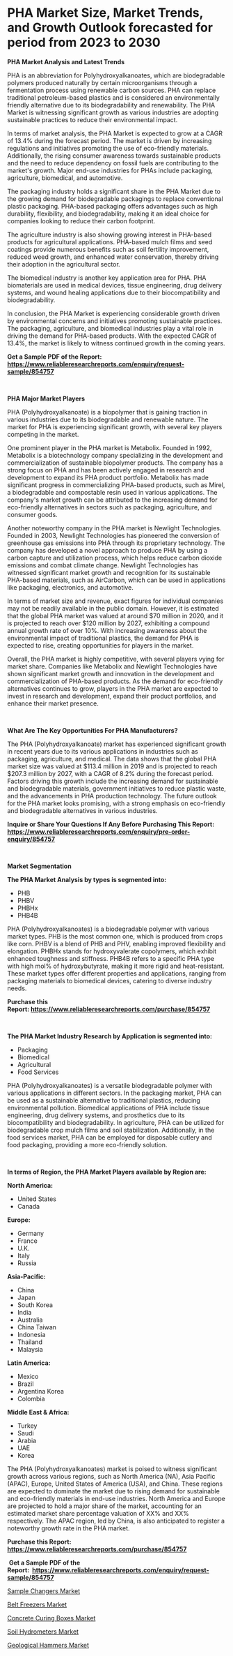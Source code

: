 <p><h1>PHA Market Size, Market Trends, and Growth Outlook forecasted for period from 2023 to 2030</h1></p><p><strong>PHA Market Analysis and Latest Trends</strong></p>
<p><p>PHA is an abbreviation for Polyhydroxyalkanoates, which are biodegradable polymers produced naturally by certain microorganisms through a fermentation process using renewable carbon sources. PHA can replace traditional petroleum-based plastics and is considered an environmentally friendly alternative due to its biodegradability and renewability. The PHA Market is witnessing significant growth as various industries are adopting sustainable practices to reduce their environmental impact.</p><p>In terms of market analysis, the PHA Market is expected to grow at a CAGR of 13.4% during the forecast period. The market is driven by increasing regulations and initiatives promoting the use of eco-friendly materials. Additionally, the rising consumer awareness towards sustainable products and the need to reduce dependency on fossil fuels are contributing to the market's growth. Major end-use industries for PHAs include packaging, agriculture, biomedical, and automotive.</p><p>The packaging industry holds a significant share in the PHA Market due to the growing demand for biodegradable packagings to replace conventional plastic packaging. PHA-based packaging offers advantages such as high durability, flexibility, and biodegradability, making it an ideal choice for companies looking to reduce their carbon footprint.</p><p>The agriculture industry is also showing growing interest in PHA-based products for agricultural applications. PHA-based mulch films and seed coatings provide numerous benefits such as soil fertility improvement, reduced weed growth, and enhanced water conservation, thereby driving their adoption in the agricultural sector.</p><p>The biomedical industry is another key application area for PHA. PHA biomaterials are used in medical devices, tissue engineering, drug delivery systems, and wound healing applications due to their biocompatibility and biodegradability.</p><p>In conclusion, the PHA Market is experiencing considerable growth driven by environmental concerns and initiatives promoting sustainable practices. The packaging, agriculture, and biomedical industries play a vital role in driving the demand for PHA-based products. With the expected CAGR of 13.4%, the market is likely to witness continued growth in the coming years.</p></p>
<p><strong>Get a Sample PDF of the Report:&nbsp; <a href="https://www.reliableresearchreports.com/enquiry/request-sample/854757">https://www.reliableresearchreports.com/enquiry/request-sample/854757</a></strong></p>
<p>&nbsp;</p>
<p><strong>PHA Major Market Players</strong></p>
<p><p>PHA (Polyhydroxyalkanoate) is a biopolymer that is gaining traction in various industries due to its biodegradable and renewable nature. The market for PHA is experiencing significant growth, with several key players competing in the market. </p><p>One prominent player in the PHA market is Metabolix. Founded in 1992, Metabolix is a biotechnology company specializing in the development and commercialization of sustainable biopolymer products. The company has a strong focus on PHA and has been actively engaged in research and development to expand its PHA product portfolio. Metabolix has made significant progress in commercializing PHA-based products, such as Mirel, a biodegradable and compostable resin used in various applications. The company's market growth can be attributed to the increasing demand for eco-friendly alternatives in sectors such as packaging, agriculture, and consumer goods.</p><p>Another noteworthy company in the PHA market is Newlight Technologies. Founded in 2003, Newlight Technologies has pioneered the conversion of greenhouse gas emissions into PHA through its proprietary technology. The company has developed a novel approach to produce PHA by using a carbon capture and utilization process, which helps reduce carbon dioxide emissions and combat climate change. Newlight Technologies has witnessed significant market growth and recognition for its sustainable PHA-based materials, such as AirCarbon, which can be used in applications like packaging, electronics, and automotive.</p><p>In terms of market size and revenue, exact figures for individual companies may not be readily available in the public domain. However, it is estimated that the global PHA market was valued at around $70 million in 2020, and it is projected to reach over $120 million by 2027, exhibiting a compound annual growth rate of over 10%. With increasing awareness about the environmental impact of traditional plastics, the demand for PHA is expected to rise, creating opportunities for players in the market.</p><p>Overall, the PHA market is highly competitive, with several players vying for market share. Companies like Metabolix and Newlight Technologies have shown significant market growth and innovation in the development and commercialization of PHA-based products. As the demand for eco-friendly alternatives continues to grow, players in the PHA market are expected to invest in research and development, expand their product portfolios, and enhance their market presence.</p></p>
<p>&nbsp;</p>
<p><strong>What Are The Key Opportunities For PHA Manufacturers?</strong></p>
<p><p>The PHA (Polyhydroxyalkanoate) market has experienced significant growth in recent years due to its various applications in industries such as packaging, agriculture, and medical. The data shows that the global PHA market size was valued at $113.4 million in 2019 and is projected to reach $207.3 million by 2027, with a CAGR of 8.2% during the forecast period. Factors driving this growth include the increasing demand for sustainable and biodegradable materials, government initiatives to reduce plastic waste, and the advancements in PHA production technology. The future outlook for the PHA market looks promising, with a strong emphasis on eco-friendly and biodegradable alternatives in various industries.</p></p>
<p><strong>Inquire or Share Your Questions If Any Before Purchasing This Report: <a href="https://www.reliableresearchreports.com/enquiry/pre-order-enquiry/854757">https://www.reliableresearchreports.com/enquiry/pre-order-enquiry/854757</a></strong></p>
<p>&nbsp;</p>
<p><strong>Market Segmentation</strong></p>
<p><strong>The PHA Market Analysis by types is segmented into:</strong></p>
<p><ul><li>PHB</li><li>PHBV</li><li>PHBHx</li><li>PHB4B</li></ul></p>
<p><p>PHA (Polyhydroxyalkanoates) is a biodegradable polymer with various market types. PHB is the most common one, which is produced from crops like corn. PHBV is a blend of PHB and PHV, enabling improved flexibility and elongation. PHBHx stands for hydroxyvalerate copolymers, which exhibit enhanced toughness and stiffness. PHB4B refers to a specific PHA type with high mol% of hydroxybutyrate, making it more rigid and heat-resistant. These market types offer different properties and applications, ranging from packaging materials to biomedical devices, catering to diverse industry needs.</p></p>
<p><strong>Purchase this Report:&nbsp;<a href="https://www.reliableresearchreports.com/purchase/854757">https://www.reliableresearchreports.com/purchase/854757</a></strong></p>
<p>&nbsp;</p>
<p><strong>The PHA Market Industry Research by Application is segmented into:</strong></p>
<p><ul><li>Packaging</li><li>Biomedical</li><li>Agricultural</li><li>Food Services</li></ul></p>
<p><p>PHA (Polyhydroxyalkanoates) is a versatile biodegradable polymer with various applications in different sectors. In the packaging market, PHA can be used as a sustainable alternative to traditional plastics, reducing environmental pollution. Biomedical applications of PHA include tissue engineering, drug delivery systems, and prosthetics due to its biocompatibility and biodegradability. In agriculture, PHA can be utilized for biodegradable crop mulch films and soil stabilization. Additionally, in the food services market, PHA can be employed for disposable cutlery and food packaging, providing a more eco-friendly solution.</p></p>
<p>&nbsp;</p>
<p><strong>In terms of Region, the PHA Market Players available by Region are:</strong></p>
<p>
    <p> <strong> North America: </strong>
        <ul>
            <li>United States</li>
            <li>Canada</li>
        </ul>
        </p> 
    <p> <strong> Europe: </strong>
        <ul>
            <li>Germany</li>
            <li>France</li>
            <li>U.K.</li>
            <li>Italy</li>
            <li>Russia</li>
        </ul>
        </p> 
    <p> <strong> Asia-Pacific: </strong>
        <ul>
            <li>China</li>
            <li>Japan</li>
            <li>South Korea</li>
            <li>India</li>
            <li>Australia</li>
            <li>China Taiwan</li>
            <li>Indonesia</li>
            <li>Thailand</li>
            <li>Malaysia</li>
        </ul>
        </p> 
    <p> <strong> Latin America: </strong>
        <ul>
            <li>Mexico</li>
            <li>Brazil</li>
            <li>Argentina Korea</li>
            <li>Colombia</li>
        </ul>
        </p> 
    <p> <strong> Middle East & Africa: </strong>
        <ul>
            <li>Turkey</li>
            <li>Saudi</li>
            <li>Arabia</li>
            <li>UAE</li>
            <li>Korea</li>
        </ul>
    </p>
    </p>
<p><p>The PHA (Polyhydroxyalkanoates) market is poised to witness significant growth across various regions, such as North America (NA), Asia Pacific (APAC), Europe, United States of America (USA), and China. These regions are expected to dominate the market due to rising demand for sustainable and eco-friendly materials in end-use industries. North America and Europe are projected to hold a major share of the market, accounting for an estimated market share percentage valuation of XX% and XX% respectively. The APAC region, led by China, is also anticipated to register a noteworthy growth rate in the PHA market.</p></p>
<p><strong>Purchase this Report: <a href="https://www.reliableresearchreports.com/purchase/854757">https://www.reliableresearchreports.com/purchase/854757</a></strong></p>
<p>&nbsp;<strong>Get a Sample PDF of the Report:&nbsp;&nbsp;<a href="https://www.reliableresearchreports.com/enquiry/request-sample/854757">https://www.reliableresearchreports.com/enquiry/request-sample/854757</a></strong></p>
<p><strong></strong></p>
<p><p><a href="https://medium.com/@jensenklein/sample-changers-nbsp-market-focuses-on-market-share-size-and-projected-forecast-till-2030-50903c75b862">Sample Changers Market</a></p><p><a href="https://medium.com/@edenkrajcik/belt-freezers-market-furnishes-information-on-market-share-market-trends-and-market-growth-ffce71243d44">Belt Freezers Market</a></p><p><a href="https://medium.com/@vivianejast/concrete-curing-boxes-market-size-reveals-the-best-marketing-channels-in-global-industry-b6f4885e9f3d">Concrete Curing Boxes Market</a></p><p><a href="https://medium.com/@elwyncarter2023/soil-hydrometers-market-size-reveals-the-best-marketing-channels-in-global-industry-52e8c82e16d2">Soil Hydrometers Market</a></p><p><a href="https://medium.com/@donaldortega4f/geological-hammers-market-the-key-to-successful-business-strategy-forecast-till-2030-8ce077642a9a">Geological Hammers Market</a></p></p>
